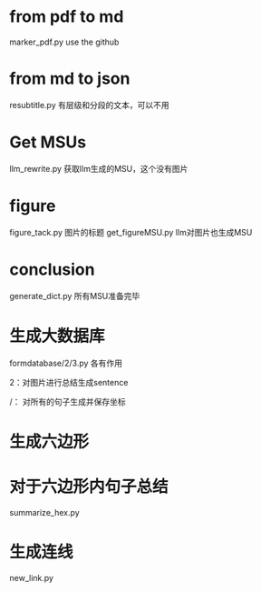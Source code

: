 # from pdf to md

marker_pdf.py
use the github

# from md to json

resubtitle.py
有层级和分段的文本，可以不用

# Get MSUs

llm_rewrite.py
获取llm生成的MSU，这个没有图片

# figure

figure_tack.py   图片的标题
get_figureMSU.py  llm对图片也生成MSU

# conclusion

generate_dict.py
所有MSU准备完毕

# 生成大数据库

formdatabase/2/3.py  各有作用

2：对图片进行总结生成sentence

/： 对所有的句子生成并保存坐标


# 生成六边形


# 对于六边形内句子总结

summarize_hex.py


# 生成连线

new_link.py
